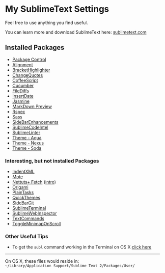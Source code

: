 # My SublimeText Settings

Feel free to use anything you find useful.

You can learn more and download SublimeText here: [sublimetext.com](http://sublimetext.com)

## Installed Packages
- [Package Control](http://wbond.net/sublime_packages/package_control)
- [Alignment](http://wbond.net/sublime_packages/alignment)
- [BracketHighlighter](https://github.com/facelessuser/BracketHighlighter)
- [ChangeQuotes](https://github.com/colinta/SublimeChangeQuotes)
- [CoffeeScript](https://github.com/Xavura/CoffeeScript-Sublime-Plugin)
- [Cucumber](https://github.com/drewda/cucumber-sublime2-bundle)
- [FileDiffs](https://github.com/spape/SublimeFileDiffs)
- [InsertDate](https://github.com/FichteFoll/sublimetext-insertdate)
- [Jasmine](https://github.com/gja/sublime-text-2-jasmine)
- [MarkDown Preview](https://github.com/revolunet/sublimetext-markdown-preview)
- [Rspec](https://github.com/SublimeText/RSpec)
- [Sass](https://github.com/nathos/sass-textmate-bundle)
- [SideBarEnhancements](https://github.com/titoBouzout/SideBarEnhancements)
- [SublimeCodeIntel](https://github.com/Kronuz/SublimeCodeIntel)
- [SublimeLinter](https://github.com/SublimeLinter/SublimeLinter)
- [Theme - Aqua](https://github.com/cafarm/aqua-theme)
- [Theme - Nexus](https://github.com/EleazarCrusader/nexus-theme)
- [Theme - Soda](http://buymeasoda.github.com/soda-theme/)

### Interesting, but not installed Packages
- [IndentXML](https://github.com/alek-sys/sublimetext_indentxml)
- [Mote](https://github.com/SublimeText/Mote)
- [Nettuts+ Fetch](https://github.com/weslly/Nettuts-Fetch) ([intro](http://net.tutsplus.com/articles/news/introducing-nettuts-fetch/))
- [Origami](https://github.com/SublimeText/Origami)
- [PlainTasks](https://github.com/aziz/PlainTasks)
- [QuickThemes](https://github.com/chrislongo/QuickThemes)
- [SideBarGit](https://github.com/SublimeText/SideBarGit)
- [SublimeTerminal](http://wbond.net/sublime_packages/terminal)
- [SublimeWebInspector](http://sokolovstas.github.com/SublimeWebInspector/)
- [TextCommands](https://github.com/chaosphere2112/TextCommands)
- [ToggleMinimapOnScroll](https://github.com/djjcast/sublime-ToggleMinimapOnScroll)

### Other Useful Tips
- To get the `subl` command working in the Terminal on OS X [click here](https://gist.github.com/olivierlacan/1195304)

---

On OS X, these files would reside in:  
`~/Library/Application Support/Sublime Text 2/Packages/User/`
